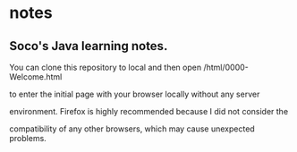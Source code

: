 # notes
## Soco's Java learning notes.

You can clone this repository to local and then open /html/0000-Welcome.html

to enter the initial page with your browser locally without any server 

environment. Firefox is highly recommended because I did not consider the 

compatibility of any other browsers, which may cause unexpected problems.